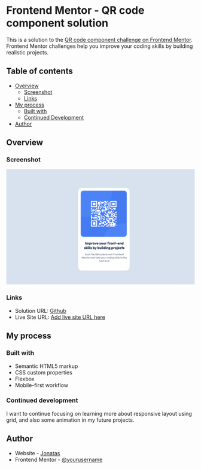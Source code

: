 # Frontend Mentor - QR code component solution

This is a solution to the [QR code component challenge on Frontend Mentor](https://www.frontendmentor.io/challenges/qr-code-component-iux_sIO_H). Frontend Mentor challenges help you improve your coding skills by building realistic projects. 

## Table of contents

- [Overview](#overview)
  - [Screenshot](#screenshot)
  - [Links](#links)
- [My process](#my-process)
  - [Built with](#built-with)
  - [Continued Development](#continued-development)
- [Author](#author)

## Overview

### Screenshot

![](./design/screenshot.png)

### Links

- Solution URL: [Github](https://github.com/jonatasolmartins/qr-code-component-challenge)
- Live Site URL: [Add live site URL here](https://your-live-site-url.com)

## My process

### Built with

- Semantic HTML5 markup
- CSS custom properties
- Flexbox
- Mobile-first workflow


### Continued development

I want to continue focusing on learning more about responsive layout using grid, and also some animation in my future projects.

## Author

 - Website - [Jonatas](https://www.your-site.com)
 - Frontend Mentor - [@yourusername](https://www.frontendmentor.io/profile/yourusername)

